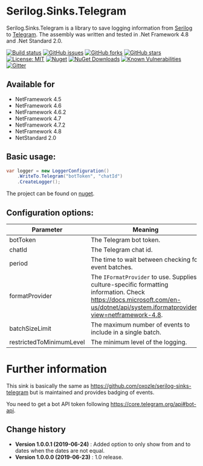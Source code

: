 Serilog.Sinks.Telegram
====================================

Serilog.Sinks.Telegram is a library to save logging information from [Serilog](https://github.com/serilog/serilog) to [Telegram](https://telegram.org/).
The assembly was written and tested in .Net Framework 4.8 and .Net Standard 2.0.

[![Build status](https://ci.appveyor.com/api/projects/status/q160mdmc5la3b4u0?svg=true)](https://ci.appveyor.com/project/SeppPenner/serilog-sinks-telegram)
[![GitHub issues](https://img.shields.io/github/issues/SeppPenner/Serilog.Sinks.Telegram.svg)](https://github.com/SeppPenner/Serilog.Sinks.Telegram/issues)
[![GitHub forks](https://img.shields.io/github/forks/SeppPenner/Serilog.Sinks.Telegram.svg)](https://github.com/SeppPenner/Serilog.Sinks.Telegram/network)
[![GitHub stars](https://img.shields.io/github/stars/SeppPenner/Serilog.Sinks.Telegram.svg)](https://github.com/SeppPenner/Serilog.Sinks.Telegram/stargazers)
[![License: MIT](https://img.shields.io/badge/License-MIT-blue.svg)](https://raw.githubusercontent.com/SeppPenner/Serilog.Sinks.Telegram/master/License.txt)
[![Nuget](https://img.shields.io/badge/Serilog.Sinks.Telegram-Nuget-brightgreen.svg)](https://www.nuget.org/packages/HaemmerElectronics.SeppPenner.Serilog.Sinks.Telegram/)
[![NuGet Downloads](https://img.shields.io/nuget/dt/HaemmerElectronics.SeppPenner.Serilog.Sinks.Telegram.svg)](https://www.nuget.org/packages/HaemmerElectronics.SeppPenner.Serilog.Sinks.Telegram/)
[![Known Vulnerabilities](https://snyk.io/test/github/SeppPenner/Serilog.Sinks.Telegram/badge.svg)](https://snyk.io/test/github/SeppPenner/Serilog.Sinks.Telegram)
[![Gitter](https://badges.gitter.im/Serilog-Sinks-Telegram/community.svg)](https://gitter.im/Serilog-Sinks-Telegram/community?utm_source=badge&utm_medium=badge&utm_campaign=pr-badge)

## Available for
* NetFramework 4.5
* NetFramework 4.6
* NetFramework 4.6.2
* NetFramework 4.7
* NetFramework 4.7.2
* NetFramework 4.8
* NetStandard 2.0

## Basic usage:

```csharp
var logger = new LoggerConfiguration()
	.WriteTo.Telegram("botToken", "chatId")
    .CreateLogger();
```

The project can be found on [nuget](https://www.nuget.org/packages/HaemmerElectronics.SeppPenner.Serilog.Sinks.Telegram/).

## Configuration options:

|Parameter|Meaning|Example|Default value|
|-|-|-|-|
|botToken|The Telegram bot token.|`"123151488:AAgshf4r373rffsdfOfsdzgfwezfzqwfr7zewE"`|None, is mandatory.|
|chatId|The Telegram chat id.|`"12345"`|None, is mandatory.|
|period|The time to wait between checking for event batches.|`period: new TimeSpan(0, 0, 20)`|`00:00:05`|
|formatProvider|The `IFormatProvider` to use. Supplies culture-specific formatting information. Check https://docs.microsoft.com/en-us/dotnet/api/system.iformatprovider?view=netframework-4.8.|`new CultureInfo("de-DE")`|`null`|
|batchSizeLimit|The maximum number of events to include in a single batch.|`batchSizeLimit: 40`|`30`|
|restrictedToMinimumLevel|The minimum level of the logging.|`restrictedToMinimumLevel: LogEventLevel.Verbose`|`LogEventLevel.Verbose`|

# Further information
This sink is basically the same as https://github.com/oxozle/serilog-sinks-telegram but is maintained and provides badging of events.

You need to get a bot API token following https://core.telegram.org/api#bot-api.


Change history
--------------

* **Version 1.0.0.1 (2019-06-24)** : Added option to only show from and to dates when the dates are not equal.
* **Version 1.0.0.0 (2019-06-23)** : 1.0 release.